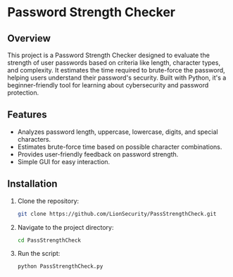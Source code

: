 # Password Strength Checker

## Overview
This project is a Password Strength Checker designed to evaluate the strength of user passwords based on criteria like length, character types, and complexity. It estimates the time required to brute-force the password, helping users understand their password's security. Built with Python, it's a beginner-friendly tool for learning about cybersecurity and password protection.

## Features
- Analyzes password length, uppercase, lowercase, digits, and special characters.
- Estimates brute-force time based on possible character combinations.
- Provides user-friendly feedback on password strength.
- Simple GUI for easy interaction.

## Installation
1. Clone the repository:
   ```bash
   git clone https://github.com/LionSecurity/PassStrengthCheck.git
   ```

2. Navigate to the project directory:
   ```bash
   cd PassStrengthCheck
   ```
3. Run the script:
   ```bash
   python PassStrengthCheck.py
   ```
